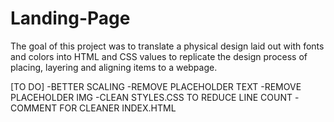 # Landing-Page
The goal of this project was to translate a physical design
laid out with fonts and colors into HTML and CSS values to replicate
the design process of placing, layering and aligning items to a webpage.

[TO DO]
-BETTER SCALING 
-REMOVE PLACEHOLDER TEXT
-REMOVE PLACEHOLDER IMG
-CLEAN STYLES.CSS TO REDUCE LINE COUNT
-COMMENT FOR CLEANER INDEX.HTML
<!-- Possible future changes for site interactivity? 
Want to experiment with JavaScript on images (hover enlarging an image for example) -->